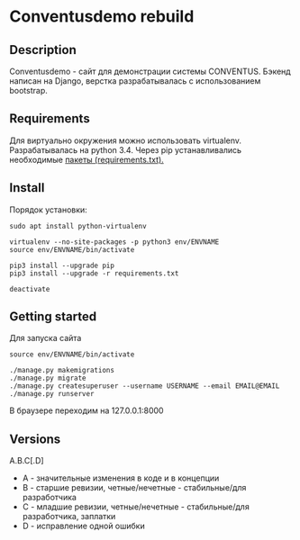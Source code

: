 Conventusdemo rebuild
===========================

## Description
Conventusdemo - сайт для демонстрации системы CONVENTUS. 
Бэкенд написан на Django, верстка разрабатывалась с использованием bootstrap.

## Requirements
Для виртуально окружения можно использовать virtualenv. Разрабатывалась на python 3.4. Через pip устанавливались необходимые [пакеты (requirements.txt).](./requirements.txt)


## Install
Порядок установки:
```
sudo apt install python-virtualenv

virtualenv --no-site-packages -p python3 env/ENVNAME
source env/ENVNAME/bin/activate

pip3 install --upgrade pip
pip3 install --upgrade -r requirements.txt

deactivate
```

## Getting started
Для запуска сайта

```
source env/ENVNAME/bin/activate

./manage.py makemigrations
./manage.py migrate
./manage.py createsuperuser --username USERNAME --email EMAIL@EMAIL
./manage.py runserver
```
В браузере переходим на 127.0.0.1:8000


## Versions
 A.B.C[.D]

* A - значительные изменения в коде и в концепции
* B - старшие ревизии, четные/нечетные - стабильные/для разработчика
* C - младшие ревизии, четные/нечетные - стабильные/для разработчика, заплатки
* D - исправление одной ошибки



